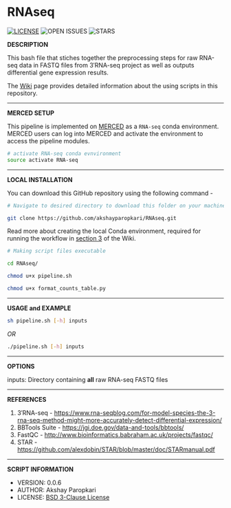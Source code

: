 # RNAseq

[![LICENSE](https://img.shields.io/github/license/akshayparopkari/RNAseq)](https://github.com/akshayparopkari/RNAseq/blob/master/LICENSE.md) ![OPEN ISSUES](https://img.shields.io/github/issues/akshayparopkari/RNAseq) ![STARS](https://img.shields.io/github/stars/akshayparopkari/RNAseq)

**DESCRIPTION**

This bash file that stiches together the preprocessing steps for raw RNA-seq data in FASTQ files from 3′RNA-seq project as well as outputs differential gene expression results.

The [Wiki](https://github.com/akshayparopkari/RNAseq/wiki) page provides detailed information about the using scripts in this repository.

---

**MERCED SETUP**

This pipeline is implemented on [MERCED](https://github.com/ucmerced/merced-cluster/wiki) as a `RNA-seq` conda environment. MERCED users can log into MERCED and activate the environment to access the pipeline modules.

```sh
# activate RNA-seq conda evnvironment
source activate RNA-seq
```

---

**LOCAL INSTALLATION**

You can download this GitHub repository using the following command - 

```sh
# Navigate to desired directory to download this folder on your machine

git clone https://github.com/akshayparopkari/RNAseq.git
```

Read more about creating the local Conda environment, required for running the workflow in [section 3](https://github.com/akshayparopkari/RNAseq/wiki/3.-Loading-RNAseq-environment) of the Wiki.

```sh
# Making script files executable

cd RNAseq/

chmod u+x pipeline.sh

chmod u+x format_counts_table.py
```

---

**USAGE and EXAMPLE**

```sh
sh pipeline.sh [-h] inputs
```

*OR*

```sh
./pipeline.sh [-h] inputs
```
---

**OPTIONS**

inputs: Directory containing __all__ raw RNA-seq FASTQ files

---

**REFERENCES**

1. 3′RNA-seq - https://www.rna-seqblog.com/for-model-species-the-3-rna-seq-method-might-more-accurately-detect-differential-expression/
2. BBTools Suite - https://jgi.doe.gov/data-and-tools/bbtools/
3. FastQC - http://www.bioinformatics.babraham.ac.uk/projects/fastqc/
4. STAR - https://github.com/alexdobin/STAR/blob/master/doc/STARmanual.pdf

---

**SCRIPT INFORMATION**

- VERSION: 0.0.6
- AUTHOR: Akshay Paropkari
- LICENSE: [BSD 3-Clause License](LICENSE.md)
